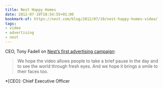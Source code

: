 ```yaml
---
title: Nest Happy Homes
date: 2012-07-10T18:54:55+01:00
bookmark-of: https://nest.com/blog/2012/07/10/nest-happy-homes-video/
tags:
- video
- advertising
- nest
---
```

CEO, Tony Fadell on [Nest’s first advertising campaign][1]:

> We hope the video allows people to take a brief pause in the day and to see the world through fresh eyes. And we hope it brings a smile to their faces too.

[1]: https://www.fastcompany.com/1681089/smart-thermostat-nest-looks-for-happy-homes-in-its-first-ad-campaign

*[CEO]: Chief Executive Officer
